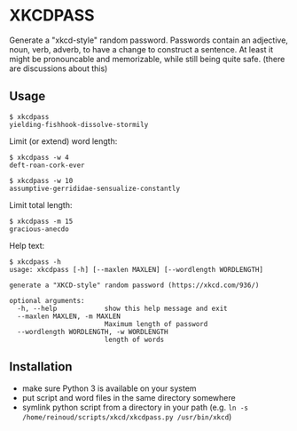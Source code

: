 # XKCDPASS

Generate a "xkcd-style" random password.
Passwords contain an adjective, noun, verb, adverb, to have a change to construct a sentence. At least it might 
be pronouncable and memorizable, while still being quite safe. (there are discussions about this)

## Usage

    $ xkcdpass
    yielding-fishhook-dissolve-stormily
    

Limit (or extend) word length:

    $ xkcdpass -w 4
    deft-roan-cork-ever
    
    $ xkcdpass -w 10
    assumptive-gerrididae-sensualize-constantly

Limit total length:

    $ xkcdpass -m 15
    gracious-anecdo
    
Help text:

    $ xkcdpass -h
    usage: xkcdpass [-h] [--maxlen MAXLEN] [--wordlength WORDLENGTH]
    
    generate a "XKCD-style" random password (https://xkcd.com/936/)
    
    optional arguments:
      -h, --help            show this help message and exit
      --maxlen MAXLEN, -m MAXLEN
                            Maximum length of password
      --wordlength WORDLENGTH, -w WORDLENGTH
                            length of words
                            
                            
## Installation

- make sure Python 3 is available on your system
- put script and word files in the same directory somewhere
- symlink python script from a directory in your path (e.g. `ln -s /home/reinoud/scripts/xkcd/xkcdpass.py /usr/bin/xkcd`)